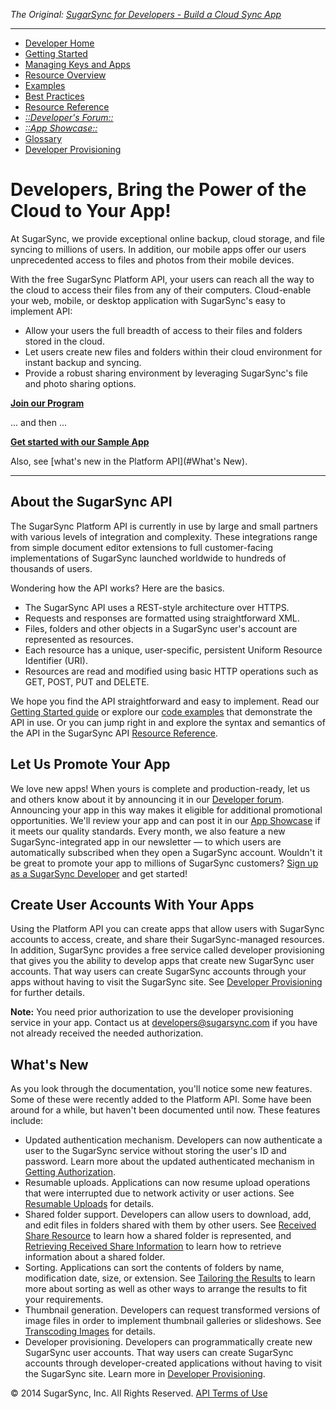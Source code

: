 *The Original: [SugarSync for Developers - Build a Cloud Sync App](https://www.sugarsync.com/dev/home.html)*

---

* [Developer Home](/dev/home.html)
* [Getting Started](/dev/getting-started.html)
* [Managing Keys and Apps](/dev/managing-apps.html)
* [Resource Overview](/dev/resources.html)
* [Examples](/dev/using-api.html)
* [Best Practices](/dev/best-practices.html)
* [Resource Reference](/dev/api/resource-ref.html)
* [*::Developer's Forum::*](http://groups.google.com/a/developers.sugarsync.com/group/platform-api/subscribe)
* [*::App Showcase::*](https://www.sugarsync.com/partners/)
* [Glossary](/dev/glossary.html)
* [Developer Provisioning](/dev/dev-provisioning.html)

# Developers, Bring the Power of the Cloud to Your App!

At SugarSync, we provide exceptional online backup, cloud storage, and file syncing to millions of users. In addition, our mobile apps offer our users unprecedented access to files and photos from their mobile devices.

With the free SugarSync Platform API, your users can reach all the way to the cloud to access their files from any of their computers. Cloud-enable your web, mobile, or desktop application with SugarSync's easy to implement API:

* Allow your users the full breadth of access to their files and folders stored in the cloud.
* Let users create new files and folders within their cloud environment for instant backup and syncing.
* Provide a robust sharing environment by leveraging SugarSync's file and photo sharing options.


[**Join our Program**](https://www.sugarsync.com/developer/signup)

... and then ...

**[Get started with our Sample App](using-api.html)**

Also, see [what's new in the Platform API](#What's New).

---

## About the SugarSync API

The SugarSync Platform API is currently in use by large and small partners with various levels of integration and complexity. These integrations range from simple document editor extensions to full customer-facing implementations of SugarSync launched worldwide to hundreds of thousands of users.

Wondering how the API works? Here are the basics.

* The SugarSync API uses a REST-style architecture over HTTPS.
* Requests and responses are formatted using straightforward XML.
* Files, folders and other objects in a SugarSync user's account are represented as resources.
* Each resource has a unique, user-specific, persistent Uniform Resource Identifier (URI).
* Resources are read and modified using basic HTTP operations such as GET, POST, PUT and DELETE.

We hope you find the API straightforward and easy to implement. Read our [Getting Started guide]() or explore our [code examples]() that demonstrate the API in use. Or you can jump right in and explore the syntax and semantics of the API in the SugarSync API [Resource Reference]().

## Let Us Promote Your App

We love new apps! When yours is complete and production-ready, let us and others know about it by announcing it in our [Developer forum](). Announcing your app in this way makes it eligible for additional promotional opportunities. We'll review your app and can post it in our [App Showcase]() if it meets our quality standards. Every month, we also feature a new SugarSync-integrated app in our newsletter — to which users are automatically subscribed when they open a SugarSync account. Wouldn't it be great to promote your app to millions of SugarSync customers? [Sign up as a SugarSync Developer]() and get started!

## Create User Accounts With Your Apps

Using the Platform API you can create apps that allow users with SugarSync accounts to access, create, and share their SugarSync-managed resources. In addition, SugarSync provides a free service called developer provisioning that gives you the ability to develop apps that create new SugarSync user accounts. That way users can create SugarSync accounts through your apps without having to visit the SugarSync site. See [Developer Provisioning]() for further details.

**Note:** You need prior authorization to use the developer provisioning service in your app. Contact us at developers@sugarsync.com if you have not already received the needed authorization.

## What's New

As you look through the documentation, you'll notice some new features. Some of these were recently added to the Platform API. Some have been around for a while, but haven't been documented until now. These features include:

* Updated authentication mechanism. Developers can now authenticate a user to the SugarSync service without storing the user's ID and password. Learn more about the updated authenticated mechanism in [Getting Authorization]().
* Resumable uploads. Applications can now resume upload operations that were interrupted due to network activity or user actions. See [Resumable Uploads]() for details.
* Shared folder support. Developers can allow users to download, add, and edit files in folders shared with them by other users. See [Received Share Resource]() to learn how a shared folder is represented, and [Retrieving Received Share Information]() to learn how to retrieve information about a shared folder.
* Sorting. Applications can sort the contents of folders by name, modification date, size, or extension. See [Tailoring the Results]() to learn more about sorting as well as other ways to arrange the results to fit your requirements.
* Thumbnail generation. Developers can request transformed versions of image files in order to implement thumbnail galleries or slideshows. See [Transcoding Images]() for details.
* Developer provisioning. Developers can programmatically create new SugarSync user accounts. That way users can create SugarSync accounts through developer-created applications without having to visit the SugarSync site. Learn more in [Developer Provisioning]().

© 2014 SugarSync, Inc. All Rights Reserved.  [API Terms of Use]()
